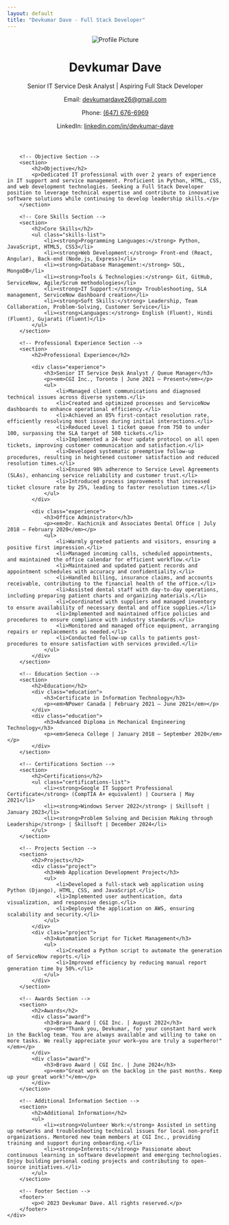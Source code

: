 ```yaml
---
layout: default
title: "Devkumar Dave - Full Stack Developer"
---
```

<!DOCTYPE html>
<html lang="en">
<head>
    <meta charset="UTF-8">
    <title>Devkumar Dave - Full Stack Developer</title>
    <!-- Link to the CSS stylesheet -->
    <link rel="stylesheet" href="styles.css">
    <!-- Import Google Fonts -->
    <link rel="preconnect" href="https://fonts.googleapis.com">
    <link rel="preconnect" href="https://fonts.gstatic.com" crossorigin>
    <!-- Replace 'Montserrat' with any other font if you prefer -->
    <link href="https://fonts.googleapis.com/css2?family=Montserrat:wght@400;500;700&display=swap" rel="stylesheet">
    <!-- Import Font Awesome for icons -->
    <link rel="stylesheet" href="https://cdnjs.cloudflare.com/ajax/libs/font-awesome/6.0.0-beta3/css/all.min.css" integrity="sha384-eN/pAWgQG6n3s0A0VGIZ9xeBb38ZvFgo3zR0OeJvN0B3kEdbAPX3W3TgThZ3rqzL" crossorigin="anonymous">
</head>
<body>
    <div class="container">
        <!-- Header Section -->
        <header>
            <!-- Profile Picture (Optional) -->
            <img src="profile-picture.jpg" alt="Profile Picture" class="profile-picture">
            <h1>Devkumar Dave</h1>
            <p class="headline">Senior IT Service Desk Analyst | Aspiring Full Stack Developer</p>
            <div class="contact-info">
                <p><i class="fas fa-envelope"></i> Email: <a href="mailto:devkumardave26@gmail.com">devkumardave26@gmail.com</a></p>
                <p><i class="fas fa-phone"></i> Phone: <a href="tel:+16476766969">(647) 676-6969</a></p>
                <p><i class="fab fa-linkedin"></i> LinkedIn: <a href="https://www.linkedin.com/in/devkumar-dave" target="_blank">linkedin.com/in/devkumar-dave</a></p>
            </div>
        </header>

        <!-- Objective Section -->
        <section>
            <h2>Objective</h2>
            <p>Dedicated IT professional with over 2 years of experience in IT support and service management. Proficient in Python, HTML, CSS, and web development technologies. Seeking a Full Stack Developer position to leverage technical expertise and contribute to innovative software solutions while continuing to develop leadership skills.</p>
        </section>

        <!-- Core Skills Section -->
        <section>
            <h2>Core Skills</h2>
            <ul class="skills-list">
                <li><strong>Programming Languages:</strong> Python, JavaScript, HTML5, CSS3</li>
                <li><strong>Web Development:</strong> Front-end (React, Angular), Back-end (Node.js, Express)</li>
                <li><strong>Database Management:</strong> SQL, MongoDB</li>
                <li><strong>Tools & Technologies:</strong> Git, GitHub, ServiceNow, Agile/Scrum methodologies</li>
                <li><strong>IT Support:</strong> Troubleshooting, SLA management, ServiceNow dashboard creation</li>
                <li><strong>Soft Skills:</strong> Leadership, Team Collaboration, Problem-Solving, Customer Service</li>
                <li><strong>Languages:</strong> English (Fluent), Hindi (Fluent), Gujarati (Fluent)</li>
            </ul>
        </section>

        <!-- Professional Experience Section -->
        <section>
            <h2>Professional Experience</h2>
            
            <div class="experience">
                <h3>Senior IT Service Desk Analyst / Queue Manager</h3>
                <p><em>CGI Inc., Toronto | June 2021 – Present</em></p>
                <ul>
                    <li>Managed client communications and diagnosed technical issues across diverse systems.</li>
                    <li>Created and optimized processes and ServiceNow dashboards to enhance operational efficiency.</li>
                    <li>Achieved an 85% first-contact resolution rate, efficiently resolving most issues during initial interactions.</li>
                    <li>Reduced Level 1 ticket queue from 750 to under 100, surpassing the SLA target of 500 tickets.</li>
                    <li>Implemented a 24-hour update protocol on all open tickets, improving customer communication and satisfaction.</li>
                    <li>Developed systematic preemptive follow-up procedures, resulting in heightened customer satisfaction and reduced resolution times.</li>
                    <li>Ensured 98% adherence to Service Level Agreements (SLAs), enhancing service reliability and customer trust.</li>
                    <li>Introduced process improvements that increased ticket closure rate by 25%, leading to faster resolution times.</li>
                </ul>
            </div>

            <div class="experience">
                <h3>Office Administrator</h3>
                <p><em>Dr. Kachicnik and Associates Dental Office | July 2018 – February 2020</em></p>
                <ul>
                    <li>Warmly greeted patients and visitors, ensuring a positive first impression.</li>
                    <li>Managed incoming calls, scheduled appointments, and maintained the office calendar for efficient workflow.</li>
                    <li>Maintained and updated patient records and appointment schedules with accuracy and confidentiality.</li>
                    <li>Handled billing, insurance claims, and accounts receivable, contributing to the financial health of the office.</li>
                    <li>Assisted dental staff with day-to-day operations, including preparing patient charts and organizing materials.</li>
                    <li>Coordinated with suppliers and managed inventory to ensure availability of necessary dental and office supplies.</li>
                    <li>Implemented and maintained office policies and procedures to ensure compliance with industry standards.</li>
                    <li>Monitored and managed office equipment, arranging repairs or replacements as needed.</li>
                    <li>Conducted follow-up calls to patients post-procedures to ensure satisfaction with services provided.</li>
                </ul>
            </div>
        </section>

        <!-- Education Section -->
        <section>
            <h2>Education</h2>
            <div class="education">
                <h3>Certificate in Information Technology</h3>
                <p><em>NPower Canada | February 2021 – June 2021</em></p>
            </div>
            <div class="education">
                <h3>Advanced Diploma in Mechanical Engineering Technology</h3>
                <p><em>Seneca College | January 2018 – September 2020</em></p>
            </div>
        </section>

        <!-- Certifications Section -->
        <section>
            <h2>Certifications</h2>
            <ul class="certifications-list">
                <li><strong>Google IT Support Professional Certificate</strong> (CompTIA A+ equivalent) | Coursera | May 2021</li>
                <li><strong>Windows Server 2022</strong> | Skillsoft | January 2023</li>
                <li><strong>Problem Solving and Decision Making through Leadership</strong> | Skillsoft | December 2024</li>
            </ul>
        </section>

        <!-- Projects Section -->
        <section>
            <h2>Projects</h2>
            <div class="project">
                <h3>Web Application Development Project</h3>
                <ul>
                    <li>Developed a full-stack web application using Python (Django), HTML, CSS, and JavaScript.</li>
                    <li>Implemented user authentication, data visualization, and responsive design.</li>
                    <li>Deployed the application on AWS, ensuring scalability and security.</li>
                </ul>
            </div>
            <div class="project">
                <h3>Automation Script for Ticket Management</h3>
                <ul>
                    <li>Created a Python script to automate the generation of ServiceNow reports.</li>
                    <li>Improved efficiency by reducing manual report generation time by 50%.</li>
                </ul>
            </div>
        </section>

        <!-- Awards Section -->
        <section>
            <h2>Awards</h2>
            <div class="award">
                <h3>Bravo Award | CGI Inc. | August 2022</h3>
                <p><em>"Thank you, Devkumar, for your constant hard work in the Backlog team. You are always available and willing to take on more tasks. We really appreciate your work—you are truly a superhero!"</em></p>
            </div>
            <div class="award">
                <h3>Bravo Award | CGI Inc. | June 2024</h3>
                <p><em>"Great work on the backlog in the past months. Keep up your great work!"</em></p>
            </div>
        </section>

        <!-- Additional Information Section -->
        <section>
            <h2>Additional Information</h2>
            <ul>
                <li><strong>Volunteer Work:</strong> Assisted in setting up networks and troubleshooting technical issues for local non-profit organizations. Mentored new team members at CGI Inc., providing training and support during onboarding.</li>
                <li><strong>Interests:</strong> Passionate about continuous learning in software development and emerging technologies. Enjoy building personal coding projects and contributing to open-source initiatives.</li>
            </ul>
        </section>

        <!-- Footer Section -->
        <footer>
            <p>© 2023 Devkumar Dave. All rights reserved.</p>
        </footer>
    </div>
</body>
</html>
